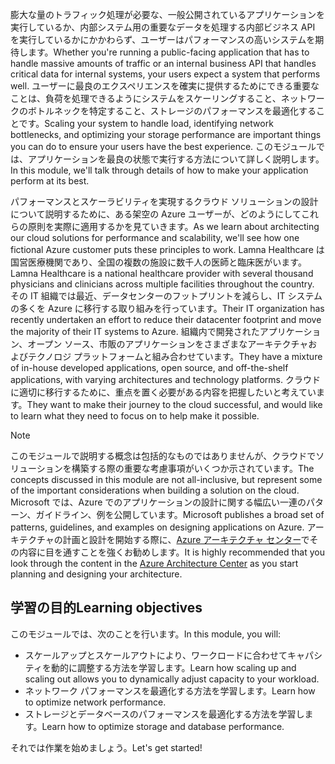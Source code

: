 <span data-ttu-id="aee33-101">膨大な量のトラフィック処理が必要な、一般公開されているアプリケーションを実行しているか、内部システム用の重要なデータを処理する内部ビジネス API を実行しているかにかかわらず、ユーザーはパフォーマンスの高いシステムを期待します。</span><span class="sxs-lookup"><span data-stu-id="aee33-101">Whether you're running a public-facing application that has to handle massive amounts of traffic or an internal business API that handles critical data for internal systems, your users expect a system that performs well.</span></span> <span data-ttu-id="aee33-102">ユーザーに最良のエクスペリエンスを確実に提供するためにできる重要なことは、負荷を処理できるようにシステムをスケーリングすること、ネットワークのボトルネックを特定すること、ストレージのパフォーマンスを最適化することです。</span><span class="sxs-lookup"><span data-stu-id="aee33-102">Scaling your system to handle load, identifying network bottlenecks, and optimizing your storage performance are important things you can do to ensure your users have the best experience.</span></span> <span data-ttu-id="aee33-103">このモジュールでは、アプリケーションを最良の状態で実行する方法について詳しく説明します。</span><span class="sxs-lookup"><span data-stu-id="aee33-103">In this module, we'll talk through details of how to make your application perform at its best.</span></span>

<span data-ttu-id="aee33-104">パフォーマンスとスケーラビリティを実現するクラウド ソリューションの設計について説明するために、ある架空の Azure ユーザーが、どのようにしてこれらの原則を実際に適用するかを見ていきます。</span><span class="sxs-lookup"><span data-stu-id="aee33-104">As we learn about architecting our cloud solutions for performance and scalability, we'll see how one fictional Azure customer puts these principles to work.</span></span> <span data-ttu-id="aee33-105">Lamna Healthcare は国営医療機関であり、全国の複数の施設に数千人の医師と臨床医がいます。</span><span class="sxs-lookup"><span data-stu-id="aee33-105">Lamna Healthcare is a national healthcare provider with several thousand physicians and clinicians across multiple facilities throughout the country.</span></span> <span data-ttu-id="aee33-106">その IT 組織では最近、データセンターのフットプリントを減らし、IT システムの多くを Azure に移行する取り組みを行っています。</span><span class="sxs-lookup"><span data-stu-id="aee33-106">Their IT organization has recently undertaken an effort to reduce their datacenter footprint and move the majority of their IT systems to Azure.</span></span> <span data-ttu-id="aee33-107">組織内で開発されたアプリケーション、オープン ソース、市販のアプリケーションをさまざまなアーキテクチャおよびテクノロジ プラットフォームと組み合わせています。</span><span class="sxs-lookup"><span data-stu-id="aee33-107">They have a mixture of in-house developed applications, open source, and off-the-shelf applications, with varying architectures and technology platforms.</span></span> <span data-ttu-id="aee33-108">クラウドに適切に移行するために、重点を置く必要がある内容を把握したいと考えています。</span><span class="sxs-lookup"><span data-stu-id="aee33-108">They want to make their journey to the cloud successful, and would like to learn what they need to focus on to help make it possible.</span></span>

> [!NOTE]
> <span data-ttu-id="aee33-109">このモジュールで説明する概念は包括的なものではありませんが、クラウドでソリューションを構築する際の重要な考慮事項がいくつか示されています。</span><span class="sxs-lookup"><span data-stu-id="aee33-109">The concepts discussed in this module are not all-inclusive, but represent some of the important considerations when building a solution on the cloud.</span></span> <span data-ttu-id="aee33-110">Microsoft では、Azure でのアプリケーションの設計に関する幅広い一連のパターン、ガイドライン、例を公開しています。</span><span class="sxs-lookup"><span data-stu-id="aee33-110">Microsoft publishes a broad set of patterns, guidelines, and examples on designing applications on Azure.</span></span> <span data-ttu-id="aee33-111">アーキテクチャの計画と設計を開始する際に、[Azure アーキテクチャ センター](https://docs.microsoft.com/azure/architecture/)でその内容に目を通すことを強くお勧めします。</span><span class="sxs-lookup"><span data-stu-id="aee33-111">It is highly recommended that you look through the content in the [Azure Architecture Center](https://docs.microsoft.com/azure/architecture/) as you start planning and designing your architecture.</span></span>

## <a name="learning-objectives"></a><span data-ttu-id="aee33-112">学習の目的</span><span class="sxs-lookup"><span data-stu-id="aee33-112">Learning objectives</span></span>

<span data-ttu-id="aee33-113">このモジュールでは、次のことを行います。</span><span class="sxs-lookup"><span data-stu-id="aee33-113">In this module, you will:</span></span>

- <span data-ttu-id="aee33-114">スケールアップとスケールアウトにより、ワークロードに合わせてキャパシティを動的に調整する方法を学習します。</span><span class="sxs-lookup"><span data-stu-id="aee33-114">Learn how scaling up and scaling out allows you to dynamically adjust capacity to your workload.</span></span>
- <span data-ttu-id="aee33-115">ネットワーク パフォーマンスを最適化する方法を学習します。</span><span class="sxs-lookup"><span data-stu-id="aee33-115">Learn how to optimize network performance.</span></span>
- <span data-ttu-id="aee33-116">ストレージとデータベースのパフォーマンスを最適化する方法を学習します。</span><span class="sxs-lookup"><span data-stu-id="aee33-116">Learn how to optimize storage and database performance.</span></span>

<span data-ttu-id="aee33-117">それでは作業を始めましょう。</span><span class="sxs-lookup"><span data-stu-id="aee33-117">Let's get started!</span></span>